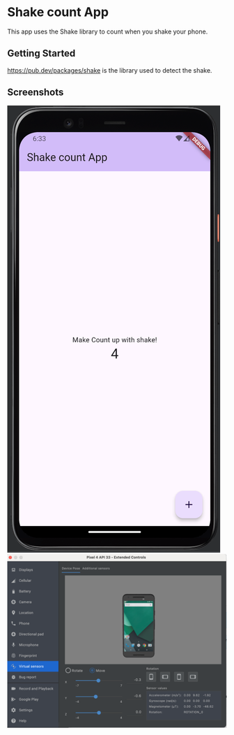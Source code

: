 # Shake count App

This app uses the Shake library to count when you shake your phone.

## Getting Started

https://pub.dev/packages/shake is the library used to detect the shake.

## Screenshots

![screenshot_phone.png](github_images%2Fscreenshot_phone.png)
![screenshot_motion.png](github_images%2Fscreenshot_motion.png)